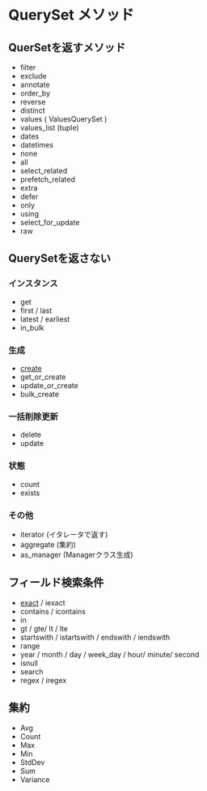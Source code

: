 # QuerySet メソッド

## QuerSetを返すメソッド

- filter
- exclude
- annotate
- order_by
- reverse
- distinct
- values ( ValuesQuerySet )
- values_list (tuple)
- dates
- datetimes
- none
- all
- select_related
- prefetch_related
- extra
- defer
- only
- using
- select_for_update
- raw

## QuerySetを返さない

### インスタンス

- get
- first /  last
- latest / earliest
- in_bulk


### 生成

- [create](https://docs.djangoproject.com/en/1.7/ref/models/querysets/#create)
- get_or_create
- update_or_create
- bulk_create

### 一括削除更新

- delete
- update

### 状態

- count
- exists


### その他

- iterator (イタレータで返す)
- aggregate (集約)
- as_manager (Managerクラス生成)

## フィールド検索条件

- [exact](https://docs.djangoproject.com/en/1.7/ref/models/querysets/#exact) / iexact
- contains / icontains
- in
- gt /  gte/  lt / lte
- startswith / istartswith / endswith / iendswith
- range
- year / month / day / week_day / hour/ minute/ second
- isnull
- search
- regex /  iregex


## 集約

- Avg
- Count
- Max
- Min
- StdDev
- Sum
- Variance
